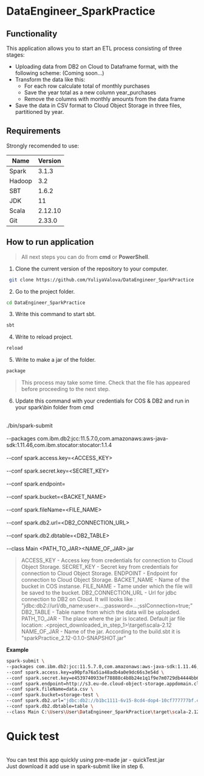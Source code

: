 # DataEngineer_SparkPractice

## Functionality
This application allows you to start an ETL process consisting of three stages:
- Uploading data from DB2 on Cloud to Dataframe format, with the following scheme: (Coming soon...)
- Transform the data like this:
   * For each row calculate total of monthly purchases
   * Save the year total as a new column year_purchases
   * Remove the columns with monthly amounts from the data frame
- Save the data in CSV format to Cloud Object Storage in three files, partitioned by year.

## Requirements
Strongly recomended to use:

| Name | Version |
| ------ | ------ |
| Spark | 3.1.3 |
| Hadoop | 3.2 |
| SBT | 1.6.2 |
| JDK | 11 |
| Scala | 2.12.10 |
| Git | 2.33.0 |

## How to run application
>All next steps you can do from <b>cmd</b> or <b>PowerShell</b>.
1. Clone the current version of the repository to your computer.
```sh
 git clone https://github.com/YuliyaValova/DataEngineer_SparkPractice
```
2. Go to the project folder.
```sh
cd DataEngineer_SparkPractice
```
3. Write this command to start sbt.
```sh
sbt 
```
4. Write to reload project. 
```sh
reload
```
5. Write to make a jar of the folder.
```sh
package
```
>This process may take some time.
>Check that the file has appeared before proceeding to the next step.
  
6. Update this command with your credentials for COS & DB2 and run in your spark\bin folder from cmd

<br>./bin/spark-submit \
<br>
--packages com.ibm.db2:jcc:11.5.7.0,com.amazonaws:aws-java-sdk:1.11.46,com.ibm.stocator:stocator:1.1.4 \
<br>
--conf spark.access.key=<ACCESS_KEY> \
<br>
--conf spark.secret.key=<SECRET_KEY> \
<br>
--conf spark.endpoint=<ENDPOINT> \
<br>
--conf spark.bucket=<BACKET_NAME> \
<br>
--conf spark.fileName=<FILE_NAME> \
<br>
--conf spark.db2.url=<DB2_CONNECTION_URL> \
<br>
--conf spark.db2.dbtable=<DB2_TABLE> \
<br>
--class Main <PATH_TO_JAR>\<NAME_OF_JAR>.jar</b>

>ACCESS_KEY - Access key from credentials for connection to Cloud Object Storage.
>SECRET_KEY - Secret key from credentials for connection to Cloud Object Storage.
>ENDPOINT - Endpoint for connection to Cloud Object Storage.
>BACKET_NAME - Name of the bucket in COS instanse.
>FILE_NAME - Тame under which the file will be saved to the bucket.
>DB2_CONNECTION_URL - Url for jdbc connection to DB2 on Cloud. It will looks like : "jdbc:db2://url/db_name:user=...;password=...;sslConnection=true;"
>DB2_TABLE - Table name from which the data will be uploaded.
>PATH_TO_JAR - The place where the jar is located. Default jar file location: .\<project_downloaded_in_step_1>\target\scala-2.12
>NAME_OF_JAR - Name of the jar. According to the build.sbt it is "sparkPractice_2.12-0.1.0-SNAPSHOT.jar"

<b> Example </b>
<br>
```sh
spark-submit \
--packages com.ibm.db2:jcc:11.5.7.0,com.amazonaws:aws-java-sdk:1.11.46,com.ibm.stocator:stocator:1.1.4 \
--conf spark.access.key=a90pfa76a5ia48adb4a0e9dc66s3e54d \ 
--conf spark.secret.key=e4539740933ef78888c4b8b24e1q1f9e7m0729db4444bb68 \
--conf spark.endpoint=http://s3.eu-de.cloud-object-storage.appdomain.cloud \
--conf spark.fileName=data.csv \
--conf spark.bucket=storage-test \
--conf spark.db2.url="jdbc:db2://b1bc1111-6v15-8cd4-dop4-10cf777777bf.c1ogj3sd0qgqu0lqde00.databases.appdomain.cloud:37506/bludb:user=qq11111;password=AAA11Aaa1a111Aaa;sslConnection=true;" \
--conf spark.db2.dbtable=table \
--class Main C:\Users\User\DataEngineer_SparkPractice\target\scala-2.12\untitled5_2.12-0.1.0-SNAPSHOT.jar
``` 

# Quick test
<br>
You can test this app quickly using pre-made jar - quickTest.jar
<br>
Just download it add use in spark-submit like in step 6.

